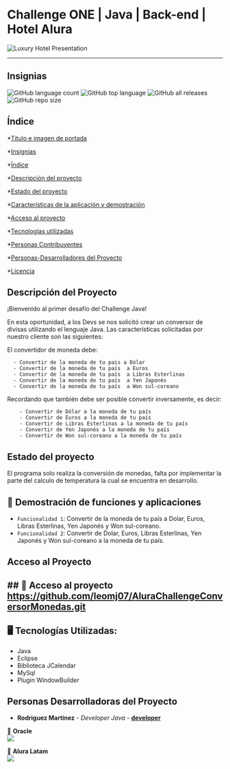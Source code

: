 # Challenge ONE | Java | Back-end | Hotel Alura

 ![Luxury Hotel Presentation](https://github.com/leomj07/ChallengeAluraHotel/assets/13156906/82859f50-cd62-4679-831c-5c609714f111)

---
## Insignias
![GitHub language count](https://img.shields.io/github/languages/count/leomj07/AluraChallengeConversorMonedas)
![GitHub top language](https://img.shields.io/github/languages/top/leomj07/AluraChallengeConversorMonedas)
![GitHub all releases](https://img.shields.io/github/downloads/leomj07/AluraChallengeConversorMonedas/total)
![GitHub repo size](https://img.shields.io/github/repo-size/leomj07/AluraChallengeConversorMonedas)
## Índice
*[Título e imagen de portada](#Título-e-imagen-de-portada)

*[Insignias](#insignias)

*[Índice](#índice)

*[Descripción del proyecto](#descripción-del-proyecto)

*[Estado del proyecto](#estado-del-proyecto)

*[Características de la aplicación y demostración](#Características-de-la-aplicación-y-demostración)

*[Acceso al proyecto](#acceso-proyecto)

*[Tecnologías utilizadas](#tecnologías-utilizadas)

*[Personas Contribuyentes](#personas-contribuyentes)

*[Personas-Desarrolladores del Proyecto](#personas-desarrolladores)

*[Licencia](#licencia)

## Descripción del Proyecto
¡Bienvenido al primer desafío del Challenge Java!

En esta oportunidad, a los Devs se nos solicitó crear un conversor de divisas utilizando el lenguaje Java.
Las características solicitadas por nuestro cliente son las siguientes:

El convertidor de moneda debe:

      - Convertir de la moneda de tu país a Dólar
      - Convertir de la moneda de tu país  a Euros
      - Convertir de la moneda de tu país  a Libras Esterlinas
      - Convertir de la moneda de tu país  a Yen Japonés
      - Convertir de la moneda de tu país  a Won sul-coreano
      
Recordando que también debe ser posible convertir inversamente, es decir:

        - Convertir de Dólar a la moneda de tu país
        - Convertir de Euros a la moneda de tu país
        - Convertir de Libras Esterlinas a la moneda de tu país
        - Convertir de Yen Japonés a la moneda de tu país
        - Convertir de Won sul-coreano a la moneda de tu país

## Estado del proyecto
El programa solo realiza la conversión de monedas, falta por implementar la parte del calculo de temperatura la cual se encuentra en desarrollo.

## :hammer: Demostración de funciones y aplicaciones
- `Funcionalidad 1`: Convertir de la moneda de tu país a Dolar, Euros, Libras Esterlinas, Yen Japonés y Won sul-coreano.
- `Funcionalidad 2`: Convertir de Dolar, Euros, Libras Esterlinas, Yen Japonés y Won sul-coreano a la moneda de tu país.

## Acceso al Proyecto
\## 📁 Acceso al proyecto
**https://github.com/leomj07/AluraChallengeConversorMonedas.git**
---
## 🖥️ Tecnologías Utilizadas:

- Java
- Eclipse
- Biblioteca JCalendar
- MySql
- Plugin WindowBuilder </br>

      
## Personas Desarrolladoras del Proyecto

* **Rodriguez Martinez** - *Developer Java* - **[developer](https://github.com/leomj07/ChallengeAluraHotel.git)**


🧡 <strong>Oracle</strong></br>
<a href="https://www.linkedin.com/company/oracle/" target="_blank">
<img src="https://img.shields.io/badge/-LinkedIn-%230077B5?style=for-the-badge&logo=linkedin&logoColor=white" target="_blank"></a>

💙 <strong>Alura Latam</strong></br>
<a href="https://www.linkedin.com/company/alura-latam/mycompany/" target="_blank">
<img src="https://img.shields.io/badge/-LinkedIn-%230077B5?style=for-the-badge&logo=linkedin&logoColor=white" target="_blank"></a>
